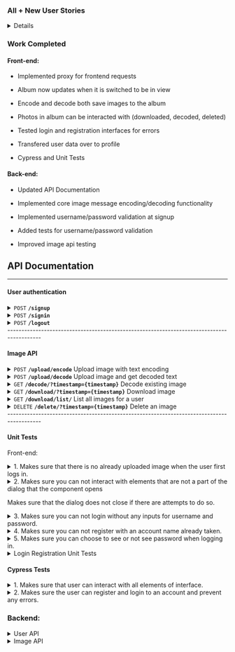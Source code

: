 
### All + New User Stories
<details>
  
 As a user, I want to be able to download photos I have encoded/decoded so that I can send them to others
 
 As an organized person, I want to be able to delete photos so that there is less clutter
 
 As an secretive/private person, I want to keep encoded messages hidden, so that others can not see them
 
  As a user, I want to see all the photos I have uploaded so that I can save them on the website using my account.

  As a user, I want to log into my account so that I can view my personalized dashboard

 As a writer, I want to view decoded images so that I can read my past stories

 As a friend, I want to view decoded images so that I can read my friend's encoded messages

 As an artist, I want to hide watermarks in my digital art, so that my art can be identified.

 As a traveler, I want to be able to store metadata of where and when they were taken in photos, so that it will not disappear when I transfer photos from one place to another.

 As someone who keeps a diary, I want to be able to keep my entries private, so that only I will be able to read them.

 As a baker/cook, I want to keep recipes in one place, so that I do not lose track of them or forget them.

 As someone with their own photos on their computer, I want to be able to upload my own photos, so that I can hide messages in personal photos.

 As a social person, I want to be able to share photos with others, so that friends and family can see, decode, and read hidden messages hidden in them.

 As a puzzle maker, I want to hide messages in photos, so puzzle solvers can decode them.

 As a friend, I want to send messages in a unique way, to entertain other friends.

 As a person in a relationship, I want to send messages within photos to my significant other, to make them smile.

 As a user, I want to be able to log in, so that I can access my photos securely.

 As a user, I want to see a homepage, so that I know what the website does.
 </details>
 


### Work Completed

 #### Front-end:

- Implemented proxy for frontend requests

- Album now updates when it is switched to be in view

- Encode and decode both save images to the album

- Photos in album can be interacted with (downloaded, decoded, deleted)

- Tested login and registration interfaces for errors

- Transfered user data over to profile

- Cypress and Unit Tests



 #### Back-end:


- Updated API Documentation

- Implemented core image message encoding/decoding functionality

- Implemented username/password validation at signup

- Added tests for username/password validation

- Improved image api testing




## API Documentation
------------------------------------------------------------------------------------------

#### User authentication

<details>
 <summary><code>POST</code> <code><b>/signup</b></code></summary>

#### Parameters
**Credentials**

  ```json
{
    "username": "[username]",
    "password": "[password]"
}
```


#### Responses
**Code** : `200 OK`

  -User signed up
  
**Code** : `400 BAD REQUEST`
  
  -Missing username or password

**Code** : `409 CONFLICT`
  
  -Username taken
  
</details>

<details>
 <summary><code>POST</code> <code><b>/signin</b></code></summary>

#### Parameters
**Credentials**

  ```json
{
    "username": "[username]",
    "password": "[password]"
}
```


#### Responses
**Code** : `200 OK`

**Cookie**

```json
{
    "Name":  "session_token",
    "Value": "[unique session token]"
    "Expires": "[Expiration time]"
}
```
**Code** : `400 BAD REQUEST`
  
  -Missing username or password
  
**Code** : `401 UNAUTHORIZED`
  
  -Username or password incorrect 

</details>

<details>
 <summary><code>POST</code> <code><b>/logout</b></code></summary>

#### Parameters
**Cookie**

```json
{
    "Name":  "session_token",
    "Value": "[unique session token]"
    "Expires": "[Expiration time]"
}
```
#### Responses
**Code** : `200 OK`

  -User signed out
 
**Code** : `401 UNAUTHORIZED`
  
  -Cookie not set or bad token

</details>
------------------------------------------------------------------------------------------

#### Image API
<details>
 <summary><code>POST</code> <code><b>/upload/encode</b></code> Upload image with text encoding</summary>

#### Parameters
**Cookie authentication required**

```json
{
    "Name":  "session_token",
    "Value": "[unique session token]"
    "Expires": "[Expiration time]"
}
```

**Multipart form**
 
form enctype="multipart/form-data"
| input type  | Name        |  Value      |
| ----------- | ----------- | ----------- |
| file        | uploadfile  | -           |
| Text        | imagetext   | -           |
| submit      | -           | upload      |
#### Responses
**Code** : `200 OK`

  -Upload and encode success
 
**Code** : `400 BAD REQUEST`
  
  -Wrong file type. Only .jpeg .png .jpg allowed

**Code** : `401 UNAUTHORIZED`
  
  -Cookie not set or bad token

</details>

<details>
 <summary><code>POST</code> <code><b>/upload/decode</b></code> Upload image and get decoded text</summary>

#### Parameters
 
\*No authentication required
 
**Multipart form**
 
form enctype="multipart/form-data"
| input type  | Name        |  Value      |
| ----------- | ----------- | ----------- |
| file        | uploadfile  | -           |
| Text        | imagetext   | -           |
| submit      | -           | upload      |
#### Responses
**Code** : `200 OK`
```json
{
    "imageCode":  "[decoded image text]",
}
```
  -Upload and encode success
 
**Code** : `400 BAD REQUEST`
  
  -Wrong file type. Only .jpeg .png .jpg allowed

</details>

<details>

 <summary><code>GET</code> <code><b>/decode/?timestamp={timestamp}</b></code> Decode existing image</summary>


#### Parameters
**Cookie authentication required**

```json
{
    "Name":  "session_token",
    "Value": "[unique session token]"
    "Expires": "[Expiration time]"
}
```
**Image timestamp**

```json
{
    "timestamp":  "[image timestamp]",
}
```
 
#### Responses
**Code** : `200 OK`
```json
{
    "imageCode":  "[decoded image text]",
}
```
  -Upload and encode success
 
**Code** : `400 BAD REQUEST`
  
  -Cannot find image in database
 
**Code** : `401 UNAUTHORIZED`
  
  -Cookie not set or bad token
 
**Code** : `500 INTERNAL SERVER ERROR`
  
  -Cannot find image in file system

</details>

<details>
 <summary><code>GET</code> <code><b>/download/?timestamp={timestamp}</b></code> Download image</summary>

#### Parameters
**Cookie authentication required**

```json
{
    "Name":  "session_token",
    "Value": "[unique session token]"
    "Expires": "[Expiration time]"
}
```
 
#### Responses
**Code** : `200 OK`

 Content-Type="application/octet-stream"
 
  -Send image
 
**Code** : `400 BAD REQUEST`
  
  -Cannot find image in database
 
**Code** : `401 UNAUTHORIZED`
  
  -Cookie not set or bad token
 
**Code** : `500 INTERNAL SERVER ERROR`
  
  -Cannot find image in file system

</details>

<details>
 <summary><code>GET</code> <code><b>/download/list/</b></code> List all images for a user</summary>

#### Parameters
**Cookie authentication required**

```json
{
    "Name":  "session_token",
    "Value": "[unique session token]"
    "Expires": "[Expiration time]"
}
```
 
#### Responses
**Code** : `200 OK`

  -Lists all images 
```json
[{
    "id":  "[image id]",
    "token": "[user token]",
    "timestamp": "[image timestamp]",
    "extention": "[image extention]"
}]
```

 
**Code** : `400 BAD REQUEST`
  
  -Cannot find image in database
 
**Code** : `401 UNAUTHORIZED`
  
  -Cookie not set or bad token

</details>

<details>

 <summary><code>DELETE</code> <code><b>/delete/?timestamp={timestamp}</b></code> Delete an image</summary>


#### Parameters
**Cookie authentication required**

```json
{
    "Name":  "session_token",
    "Value": "[unique session token]"
    "Expires": "[Expiration time]"
}
```
 
**Image timestamp**

```json
{
    "timestamp":  "[image timestamp]",
}
```
 
#### Responses
**Code** : `200 OK`
 
  -Image deleted
 
**Code** : `404 NOT FOUND`
  
  -Cannot find image in database
 
**Code** : `401 UNAUTHORIZED`
  
  -Cookie not set or bad token
 
**Code** : `500 INTERNAL SERVER ERROR`
  
  -Cannot find image in file system

</details>
------------------------------------------------------------------------------------------

#### Unit Tests

Front-end:
<details>
 <summary>1. Makes sure that there is no already uploaded image when the user first logs in.</summary> 
  
   -Mounts Upload Component
 
   -Checks whether the text
 
    is not the default.
 </details>
 <details>
 <summary>2. Makes sure you can not interact with elements that are not a part of the dialog that the component opens
  
  Makes sure that the dialog does not close if there are attempts to do so.</summary> 
  
   -Mounts Upload Component
 
   -Clicks on Decode twice
 
   -Catches error that Decode can not be interacted with
 </details>
 <details>
   <summary>3. Makes sure you can not login without any inputs for username and password.</summary> 
  
   -Mounts Login Component
 
   -Click on Login button
 
   -Catches error and display error message, Username or password in invalid
 </details>
 <details>
  <summary>4. Makes sure you can not register with an account name already taken.</summary> 
  
   -Mounts Register Component
 
   -Inputs registerUsername and registerPassword
 
   -Click on Register button
 
   -Catches error and display error message, Username is already taken
 </details>
 <details>
  <summary>5. Makes sure you can choose to see or not see password when logging in.</summary> 
  
   -Mounts Login Component
 
   -Inputs loginUsername and loginPassword
 
   -Clicks on fa eye icon
 
   -Checks current type of password input, password or text
 </details>


<details>
 <summary>Login Registration Unit Tests</summary>
 
 <summary>AppComponent</summary>
 
    - Should create the app and load content
 
    - Should create the base for the website and contains the content from routing.
 <summary>LoginComponent</summary>
 
    - Should allow user to login
 
    - The user should be able to input the username and password text boxes.
 
    - Should allow user to show/hide password
 
    - By clicking the eye icon towards the right of the password box should show or hide the password.
 
    - Should start with the empty inputs
 
    - Both text boxes should begin as empty when the user loads onto the login page.
 

 <summary>Code: </summary>
<details>
 <code>
  describe('Login Elements', () => {
  it('Both text boxes should be empty', () => {
    cy.visit('http://localhost:4200');
    //should be automatically redirected to homepage/signin
    cy.contains("PhotoBomb");
    cy.contains("LOGIN");
    cy.url().should('includes', 'signin');

    //check for empty boxes
    cy.get('[id="userText"]').should('have.value', '');
    cy.get('[id="userPass"]').should('have.value', '');
  })

  it('Should provide error with empty text boxes, one or the other, or both', () => {
    cy.visit('http://localhost:4200');
    //should be automatically redirected to homepage/signin
    cy.contains("PhotoBomb");
    cy.contains("LOGIN");
    cy.url().should('includes', 'signin');

    //check for empty boxes
    cy.get('[id="userText"]').should('have.value', '');
    cy.get('[id="userPass"]').should('have.value', '');

    //login with both empty
    cy.get('[id="loginButton"]').click();

    //check for error 
    cy.contains("Username or password is invalid.");

    //reload
    cy.reload()

    //check for empty boxes
    cy.get('[id="userText"]').should('have.value', '');
    cy.get('[id="userPass"]').should('have.value', '');

    //input only username
    cy.get('[id="userText"]').type('testUser1');

    //login with both empty
    cy.get('[id="loginButton"]').click();

    //check for error 
    cy.contains("Username or password is invalid.");

    //reload
    cy.reload()

    //check for empty boxes
    cy.get('[id="userText"]').should('have.value', '');
    cy.get('[id="userPass"]').should('have.value', '');

    //input only password
    cy.get('[id="userPass"]').type('user1password');

    //login with both empty
    cy.get('[id="loginButton"]').click();

    //check for error 
    cy.contains("Username or password is invalid.");

    //reload
    cy.reload()
  })

  it('Should be able to see password and type after clicking eye icon', () => {
    cy.visit('http://localhost:4200');
    //should be automatically redirected to homepage/signin
    cy.contains("PhotoBomb");
    cy.contains("LOGIN");
    cy.url().should('includes', 'signin');

    //check for empty boxes
    cy.get('[id="userText"]').should('have.value', '');
    cy.get('[id="userPass"]').should('have.value', '');

    //input only password
    cy.get('[id="userPass"]').type('user1password');

    //check that we cant see password
    cy.contains("user1password").should('not.exist');

    //activate eye
    cy.get('[formControlName="button"]').click();

    //check that we can see password
    cy.get('[id="userPass"]').should('have.value', 'user1password');
  })

  it('Login with proper credientials should work', () => {
    cy.visit('http://localhost:4200');
    //should be automatically redirected to homepage/signin
    cy.contains("PhotoBomb");
    cy.contains("LOGIN");
    cy.url().should('includes', 'signin');

    //precreated user
    //username: username
    //password: password

    //login with proper credentials
    cy.get('[id="userText"]').type('username');
    cy.get('[id="userPass"]').type('password');
    cy.get('[formControlName="button"]').click();

    //login
    cy.get('[id="loginButton"]').click();

    //check profile
    cy.url().should('includes', 'profile');
    cy.contains("New");
    cy.contains("Logout");

    //signout
    cy.get('[id="logoutButton"]').click();
  })

  it('Register An Account button should bring user to register page', () => {
    cy.visit('http://localhost:4200');
    //should be automatically redirected to homepage/signin
    cy.contains("PhotoBomb");
    cy.contains("LOGIN");
    cy.url().should('includes', 'signin');

    //register
    cy.get('[id="regAccount"]').click();

    //check register
    cy.url().should('includes', 'signup');
    cy.contains("REGISTER");
  })
})
 </code>
  </details>
 

<summary>RegisterComponent</summary>
 
    - Should allow user to register
 
    - The user should be able to select the registration button once inputting valid answers.
 
    - Should allow user to cancel registration
 
    - By clicking on the cancel button the website will route the user back to the login page with empty input boxes.
 
    - Should allow user to input in all boxes
 
    - The user should be able to input the username and password text boxes.
 
    - User should not be allowed the same username as one in the database.

 
 <summary>Code: </summary>
<details>
 <code>
  describe('Register Elements', () => {
  it('Both text boxes should be empty', () => {
    cy.visit('http://localhost:4200/signup');
    //should be signup page
    cy.contains("PhotoBomb");
    cy.contains("REGISTER");
    cy.url().should('includes', 'signup');

    //check for empty boxes
    cy.get('[id="regText"]').should('have.value', '');
    cy.get('[id="regPass"]').should('have.value', '');
  })

  it('Should provide error with empty text boxes, one or the other, or both', () => {
    cy.visit('http://localhost:4200/signup');
    //should be signup page
    cy.contains("PhotoBomb");
    cy.contains("REGISTER");
    cy.url().should('includes', 'signup');

    //check for empty boxes
    cy.get('[id="regText"]').should('have.value', '');
    cy.get('[id="regPass"]').should('have.value', '');

    //login with both empty
    cy.get('[id="registerButton"]').click();

    //check for error 
    cy.contains("Username is taken.");

    //reload
    cy.reload()

    //check for empty boxes
    cy.get('[id="regText"]').should('have.value', '');
    cy.get('[id="regPass"]').should('have.value', '');

    //input only username
    cy.get('[id="regText"]').type('testUser1');

    //login with both empty
    cy.get('[id="registerButton"]').click();

    //check for error 
    cy.contains("Username is taken.");

    //reload
    cy.reload()

    //check for empty boxes
    cy.get('[id="regText"]').should('have.value', '');
    cy.get('[id="regPass"]').should('have.value', '');

    //input only password
    cy.get('[id="regPass"]').type('user1password');

    //login with both empty
    cy.get('[id="registerButton"]').click();

    //check for error 
    cy.contains("Username is taken.");

    //reload
    cy.reload()
  })

  it('Registering with usernames already in database should return error', () => {
    cy.visit('http://localhost:4200/signup');
    //should be signup page
    cy.contains("PhotoBomb");
    cy.contains("REGISTER");
    cy.url().should('includes', 'signup');

    //precreated user
    //username: username
    //password: password

    //login with already made credentials
    cy.get('[id="regText"]').type('username');
    cy.get('[id="regPass"]').type('password');

    //register
    cy.get('[id="registerButton"]').click();

    //check for error 
    cy.contains("Username is taken.");
  })

  it('Return to login button should bring user to login page', () => {
    cy.visit('http://localhost:4200/signup');
    //should be signup page
    cy.contains("PhotoBomb");
    cy.contains("REGISTER");
    cy.url().should('includes', 'signup');

    //return to login button
    cy.get('[id="signinButton"]').click();

    //check for page login
    cy.url().should('includes', 'signin');
    cy.contains("LOGIN");
  })
})
 </code>
  </details>

<summary>ProfileComponent</summary>
 
    - Should bring the user to their profile page.
 
    - Should allow user to start a new task.
 
    - Should allow user to logout.

 
 <summary>Code: </summary>
<details>
 <code>
  describe('Profile Elements', () => {
  it('Contain Profile Elements with user', () => {
    cy.visit('http://localhost:4200');
    //should be automatically redirected to homepage/signin
    cy.contains("PhotoBomb");
    cy.contains("LOGIN");
    cy.url().should('includes', 'signin');

    //precreated user
    //username: username
    //password: password

    //login with proper credentials
    cy.get('[id="userText"]').type('username');
    cy.get('[id="userPass"]').type('password');
    cy.get('[formControlName="button"]').click();

    //login
    cy.get('[id="loginButton"]').click();

    //check profile
    cy.url().should('includes', 'profile');
    cy.contains("New");
    cy.contains("Logout");

    cy.contains("username's album");
  })

  it('Allows user to create new images and return to album', () => {
    cy.visit('http://localhost:4200');
    //should be automatically redirected to homepage/signin
    cy.contains("PhotoBomb");
    cy.contains("LOGIN");
    cy.url().should('includes', 'signin');

    //precreated user
    //username: username
    //password: password

    //login with proper credentials
    cy.get('[id="userText"]').type('username');
    cy.get('[id="userPass"]').type('password');
    cy.get('[id="loginButton"]').click();
    
    //select create new photo button
    cy.get('[id="newPhoto"]').click();

    cy.contains("Choose Image");
    cy.contains("No image uploaded yet.");
  })

  it('Allows user to logout', () => {
    cy.visit('http://localhost:4200');
    //should be automatically redirected to homepage/signin
    cy.contains("PhotoBomb");
    cy.contains("LOGIN");
    cy.url().should('includes', 'signin');

    //precreated user
    //username: username
    //password: password

    //login with proper credentials
    cy.get('[id="userText"]').type('username');
    cy.get('[id="userPass"]').type('password');
    cy.get('[id="loginButton"]').click();

    //logout
    cy.get('[id="logoutButton"]').click();
    
    //check to see if on signin page
    cy.contains("PhotoBomb");
    cy.contains("LOGIN");
    cy.url().should('includes', 'signin');
  })
})
</code>
  </details>

<summary>AuthWebComponent</summary>
 
    - Should authorize users when inputting correct credentials.
 
    - Should deny users with incorrect credentials.

<summary>WarningsComponent</summary>
 
    - Should clear warnings
 
    - When the user clicks on the remove button, fade the error messages.
 
    - Should be the correct warnings
 
    - Push the correct type of warning for the correct errors.
 
    - Should push warnings
 
    - Push one of the four types of warnings available to the screen.
 
    -Inputs loginUsername and loginPassword
 

 </details>
  
  
 #### Cypress Tests
 <details>

 <summary>1. Makes sure that user can interact with all elements of interface.</summary> 
   -Sets Cookie
  
   -Goes to localhost
  
  -Goes to Interface
 
   -Uploads file from repository
  
  -Decodes, Cancels, Decodes, and Saves
  
  -Goes to Interface
  
  -Encodes, Cancels, Encodes, Saves
  
  -Clicks on Image
  
  -Decodes, Deletes
  
  -Clicks on Image
  
   -Decodes, Deletes
 
   

 </details>

 <details>
  <summary>2. Makes sure the user can register and login to an account and prevent any errors.</summary>
Using Cypress with the End to End testing.
 
   -Starts user on login page
 
   -Allow users to register new accounts
 
   -Prevent account registration with same username
 
   -Logging in and logging out
 
   -Bringing users to their profile page
  
  <code>

describe('PhotoBomb End to End Testing', () => {
  it('Visits the login page', () => {
    //original login

    cy.visit('http://localhost:4200');
    cy.contains("PhotoBomb");
    cy.contains("LOGIN");
    cy.url().should('includes', 'signin');


    //try to login with user info
    cy.get('[id="userText"]').type('testUser1');
    cy.get('[id="userPass"]').type('user1password');
    cy.get('[formControlName="button"]').click();

    //login
    cy.get('[id="loginButton"]').click();

    //go register
    cy.get('[id="regAccount"]').click();
    cy.url().should('includes', 'signup');

    //input the user we created
    cy.get('[id="regText"]').type('testUser1');
    cy.get('[id="regPass"]').type('user1password');

    //register
    cy.get('[id="registerButton"]').click();

    //input the user we created to login with
    cy.get('[id="userText"]').type('testUser1');
    cy.get('[id="userPass"]').type('user1password');
    cy.get('[formControlName="button"]').click();

    //login
    cy.get('[id="loginButton"]').click();

    //check profile
    cy.url().should('includes', 'profile');
    cy.contains("New");
    cy.contains("Logout");

    //log out of profile
    cy.get('[id="logoutButton"]').click();
    cy.contains("PhotoBomb");
    cy.contains("LOGIN");
    cy.url().should('includes', 'signin');

    //try signing into first user with wrong password
    cy.get('[id="userText"]').type('testUser1');
    cy.get('[id="userPass"]').type('user1passwordWRONG');
    cy.get('[formControlName="button"]').click();

    //login
    cy.get('[id="loginButton"]').click();

    //login with correct credentials
    cy.get('[id="userText"]').clear();
    cy.get('[id="userPass"]').clear();
    cy.get('[id="userText"]').type('testUser1');
    cy.get('[id="userPass"]').type('user1password');
    cy.get('[formControlName="button"]').click();

    //login
    cy.get('[id="loginButton"]').click();

    //check profile
    cy.url().should('includes', 'profile');
    cy.contains("New");
    cy.contains("Logout");

    //log out of profile
    cy.get('[id="logoutButton"]').click();
    cy.contains("PhotoBomb");
    cy.contains("LOGIN");
    cy.url().should('includes', 'signin');

    //register a new user but use first username
    //go register
    cy.get('[id="regAccount"]').click();
    cy.url().should('includes', 'signup');

    //input the user we created with different password
    cy.get('[id="regText"]').type('testUser1');
    cy.get('[id="regPass"]').type('user2password');

    //register, will not go through
    cy.get('[id="registerButton"]').click();

    //change username
    cy.get('[id="regText"]').clear();
    cy.get('[id="regText"]').type('usernum2');

    //register, will go through
    cy.get('[id="registerButton"]').click();

    //input the user we created to login with
    cy.get('[id="userText"]').type('usernum2');
    cy.get('[id="userPass"]').type('user2password');
    cy.get('[formControlName="button"]').click();

    //login
    cy.get('[id="loginButton"]').click();

    //check profile
    cy.url().should('includes', 'profile');
    cy.contains("New");
    cy.contains("Logout");

    //log out of profile
    cy.get('[id="logoutButton"]').click();
    cy.contains("PhotoBomb");
    cy.contains("LOGIN");
    cy.url().should('includes', 'signin');
  })

})
  </code>
</details>


### Backend:

<details> <summary>User API</summary>

Tests are run on every function to ensure signup, signin, and logout works

Tested scenarios include:
- Empty requests
- Requests with wrong format
- Non existant user for signin
- Wrong password for signin
- Malformed/missing cookies
- Already taken username for signup
- Missing username/password
- Correct requests
- Invalid username/password for signup (too short/long/invalid characters)


</details>

<details> <summary>Image API</summary>

Tests are run on every function of imageControllers.go

Tested scenarios include:
- Bad authentitation
- Wrong filetype
- Bad/missing data
- Attempts to get nonexistant images
- Attempting to encode an image with too long of a message
- Encoding/Decoding both png and jpg images
